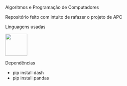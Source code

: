 Algoritmos e Programação de Computadores

Repositório feito com intuito de rafazer o projeto de APC

Linguagens usadas 

<img height="70" width="70" src="https://cdn.jsdelivr.net/gh/devicons/devicon/icons/python/python-original-wordmark.svg" />


Dependências

* pip install dash
* pip install pandas 

